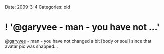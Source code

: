 Date: 2009-3-4
Categories: old

# ! '@garyvee - man - you have not ...'

@<a href="http://twitter.com/garyvee">garyvee</a> - man - you have not changed a bit [body or soul] since that avatar pic was snapped...
